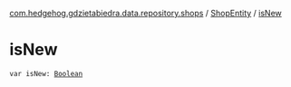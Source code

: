 [com.hedgehog.gdzietabiedra.data.repository.shops](../index.md) / [ShopEntity](index.md) / [isNew](./is-new.md)

# isNew

`var isNew: `[`Boolean`](https://kotlinlang.org/api/latest/jvm/stdlib/kotlin/-boolean/index.html)